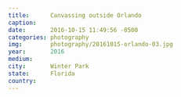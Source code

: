 ```yaml
---
title:  	Canvassing outside Orlando
caption:	
date:   	2016-10-15 11:49:56 -0500
categories: photography
img:		photography/20161015-orlando-03.jpg
year:		2016
medium:
city:		Winter Park
state:		Florida
country:
---
```


